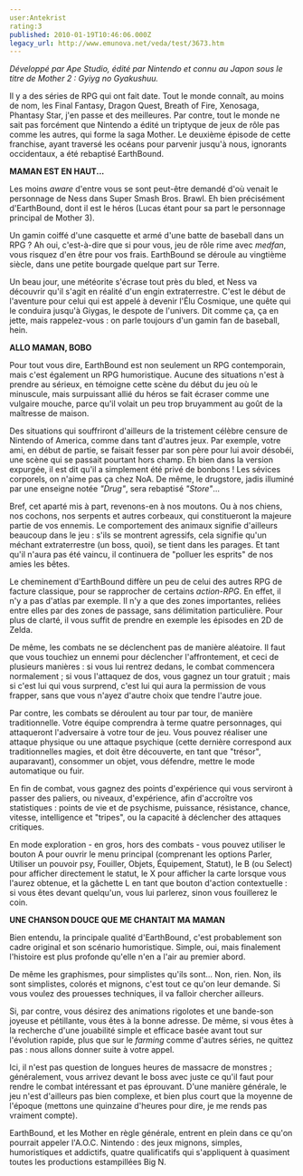 ```yaml
---
user:Antekrist
rating:3
published: 2010-01-19T10:46:06.000Z
legacy_url: http://www.emunova.net/veda/test/3673.htm
---
```

_Développé par Ape Studio, édité par Nintendo et connu au Japon sous le titre de Mother 2 : Gyiyg no Gyakushuu._  

  

Il y a des séries de RPG qui ont fait date. Tout le monde connaît, au moins de nom, les Final Fantasy, Dragon Quest, Breath of Fire, Xenosaga, Phantasy Star, j'en passe et des meilleures. Par contre, tout le monde ne sait pas forcément que Nintendo a édité un triptyque de jeux de rôle pas comme les autres, qui forme la saga Mother. Le deuxième épisode de cette franchise, ayant traversé les océans pour parvenir jusqu'à nous, ignorants occidentaux, a été rebaptisé EarthBound.  

  

**MAMAN EST EN HAUT...**  

Les moins _aware_ d'entre vous se sont peut-être demandé d'où venait le personnage de Ness dans Super Smash Bros. Brawl. Eh bien précisément d'EarthBound, dont il est le héros (Lucas étant pour sa part le personnage principal de Mother 3).  

Un gamin coiffé d'une casquette et armé d'une batte de baseball dans un RPG ? Ah oui, c'est-à-dire que si pour vous, jeu de rôle rime avec _medfan_, vous risquez d'en être pour vos frais. EarthBound se déroule au vingtième siècle, dans une petite bourgade quelque part sur Terre.  

Un beau jour, une météorite s'écrase tout près du bled, et Ness va découvrir qu'il s'agit en réalité d'un engin extraterrestre. C'est le début de l'aventure pour celui qui est appelé à devenir l'Élu Cosmique, une quête qui le conduira jusqu'à Giygas, le despote de l'univers. Dit comme ça, ça en jette, mais rappelez-vous : on parle toujours d'un gamin fan de baseball, hein.  

  

**ALLO MAMAN, BOBO**  

Pour tout vous dire, EarthBound est non seulement un RPG contemporain, mais c'est également un RPG humoristique. Aucune des situations n'est à prendre au sérieux, en témoigne cette scène du début du jeu où le minuscule, mais surpuissant allié du héros se fait écraser comme une vulgaire mouche, parce qu'il volait un peu trop bruyamment au goût de la maîtresse de maison.  

Des situations qui souffriront d'ailleurs de la tristement célèbre censure de Nintendo of America, comme dans tant d'autres jeux. Par exemple, votre ami, en début de partie, se faisait fesser par son père pour lui avoir désobéi, une scène qui se passait pourtant hors champ. Eh bien dans la version expurgée, il est dit qu'il a simplement été privé de bonbons ! Les sévices corporels, on n'aime pas ça chez NoA. De même, le drugstore, jadis illuminé par une enseigne notée _"Drug"_, sera rebaptisé _"Store"_...  

Bref, cet aparté mis à part, revenons-en à nos moutons. Ou à nos chiens, nos cochons, nos serpents et autres corbeaux, qui constitueront la majeure partie de vos ennemis. Le comportement des animaux signifie d'ailleurs beaucoup dans le jeu : s'ils se montrent agressifs, cela signifie qu'un méchant extraterrestre (un boss, quoi), se tient dans les parages. Et tant qu'il n'aura pas été vaincu, il continuera de "polluer les esprits" de nos amies les bêtes.  

Le cheminement d'EarthBound diffère un peu de celui des autres RPG de facture classique, pour se rapprocher de certains _action-RPG_. En effet, il n'y a pas d'atlas par exemple. Il n'y a que des zones importantes, reliées entre elles par des zones de passage, sans délimitation particulière. Pour plus de clarté, il vous suffit de prendre en exemple les épisodes en 2D de Zelda.  

De même, les combats ne se déclenchent pas de manière aléatoire. Il faut que vous touchiez un ennemi pour déclencher l'affrontement, et ceci de plusieurs manières : si vous lui rentrez dedans, le combat commencera normalement ; si vous l'attaquez de dos, vous gagnez un tour gratuit ; mais si c'est lui qui vous surprend, c'est lui qui aura la permission de vous frapper, sans que vous n'ayez d'autre choix que tendre l'autre joue.  

Par contre, les combats se déroulent au tour par tour, de manière traditionnelle. Votre équipe comprendra à terme quatre personnages, qui attaqueront l'adversaire à votre tour de jeu. Vous pouvez réaliser une attaque physique ou une attaque psychique (cette dernière correspond aux traditionnelles magies, et doit être découverte, en tant que "trésor", auparavant), consommer un objet, vous défendre, mettre le mode automatique ou fuir.  

En fin de combat, vous gagnez des points d'expérience qui vous serviront à passer des paliers, ou niveaux, d'expérience, afin d'accroître vos statistiques : points de vie et de psychisme, puissance, résistance, chance, vitesse, intelligence et "tripes", ou la capacité à déclencher des attaques critiques.  

En mode exploration - en gros, hors des combats - vous pouvez utiliser le bouton A pour ouvrir le menu principal (comprenant les options Parler, Utiliser un pouvoir psy, Fouiller, Objets, Équipement, Statut), le B (ou Select) pour afficher directement le statut, le X pour afficher la carte lorsque vous l'aurez obtenue, et la gâchette L en tant que bouton d'action contextuelle : si vous êtes devant quelqu'un, vous lui parlerez, sinon vous fouillerez le coin.  

  

**UNE CHANSON DOUCE QUE ME CHANTAIT MA MAMAN**  

Bien entendu, la principale qualité d'EarthBound, c'est probablement son cadre original et son scénario humoristique. Simple, oui, mais finalement l'histoire est plus profonde qu'elle n'en a l'air au premier abord.  

De même les graphismes, pour simplistes qu'ils sont... Non, rien. Non, ils sont simplistes, colorés et mignons, c'est tout ce qu'on leur demande. Si vous voulez des prouesses techniques, il va falloir chercher ailleurs.  

Si, par contre, vous désirez des animations rigolotes et une bande-son joyeuse et pétillante, vous êtes à la bonne adresse. De même, si vous êtes à la recherche d'une jouabilité simple et efficace basée avant tout sur l'évolution rapide, plus que sur le _farming_ comme d'autres séries, ne quittez pas : nous allons donner suite à votre appel.  

Ici, il n'est pas question de longues heures de massacre de monstres ; généralement, vous arrivez devant le boss avec juste ce qu'il faut pour rendre le combat intéressant et pas éprouvant. D'une manière générale, le jeu n'est d'ailleurs pas bien complexe, et bien plus court que la moyenne de l'époque (mettons une quinzaine d'heures pour dire, je me rends pas vraiment compte).  

EarthBound, et les Mother en règle générale, entrent en plein dans ce qu'on pourrait appeler l'A.O.C. Nintendo : des jeux mignons, simples, humoristiques et addictifs, quatre qualificatifs qui s'appliquent à quasiment toutes les productions estampillées Big N.
